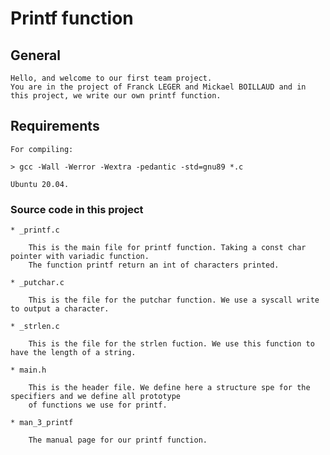 # Printf function

## General

    Hello, and welcome to our first team project.
    You are in the project of Franck LEGER and Mickael BOILLAUD and in this project, we write our own printf function.

## Requirements

    For compiling:

    > gcc -Wall -Werror -Wextra -pedantic -std=gnu89 *.c

    Ubuntu 20.04.

### Source code in this project

    * _printf.c

        This is the main file for printf function. Taking a const char pointer with variadic function.
        The function printf return an int of characters printed.

    * _putchar.c

        This is the file for the putchar function. We use a syscall write to output a character.

    * _strlen.c

        This is the file for the strlen fuction. We use this function to have the length of a string.

    * main.h

        This is the header file. We define here a structure spe for the specifiers and we define all prototype
        of functions we use for printf.

    * man_3_printf

        The manual page for our printf function. 
